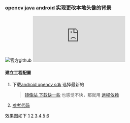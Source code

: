 ### opencv java android 实现更改本地头像的背景
![官方github](https://github.com/opencv/opencv)
![官方android教程](https://docs.opencv.org/4.x/d5/df8/tutorial_dev_with_OCV_on_Android.html)
#### 建立工程配置
1.  下载[android opencv sdk](https://github.com/opencv/opencv/releases) 选择最新的
    > [镜像站 下载快一些](https://www.sockstack.cn/github) 也感觉不快，那就用  [远程依赖](https://central.sonatype.com/artifact/org.opencv/opencv)
2. [参考代码](https://mp.weixin.qq.com/s?__biz=MzI4Mzc1OTA5OA==&mid=100002242&idx=1&sn=4c629be01fd8ded9b843324d57daf83c&chksm=6b8491575cf3184114f8a3438f71c862e10ee592789779ca4cf38ed9f1d6ebfb01b449c0449d#rd)

效果图如下
[1](/docs/1.jpg)
[2](/docs/2.jpg)
[3](/docs/3.jpg)
[4](/docs/4.jpg)
[5](/docs/5.jpg)
[6](/docs/6.jpg)

